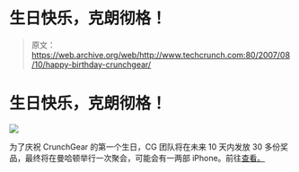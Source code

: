 # 生日快乐，克朗彻格！

> 原文：<https://web.archive.org/web/http://www.techcrunch.com:80/2007/08/10/happy-birthday-crunchgear/>

# 生日快乐，克朗彻格！

![](img/c9142863ece51ae0757f589e85027129.png)

为了庆祝 CrunchGear 的第一个生日，CG 团队将在未来 10 天内发放 30 多份奖品，最终将在曼哈顿举行一次聚会，可能会有一两部 iPhone。前往[查看。](https://web.archive.org/web/20201130120327/http://crunchgear.com/2007/08/10/happy-birthday-crunchgear/)